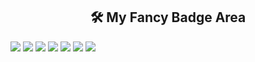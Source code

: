 <h2 align="center">🛠 My Fancy Badge Area</h2>

<p align="left">
  <a href="#"><img src="https://img.shields.io/badge/Java-ED8B00?style=for-the-badge&logo=openjdk&logoColor=white"/></a>
  <a href="#"><img src="https://img.shields.io/badge/PostgreSQL-316192?style=for-the-badge&logo=postgresql&logoColor=white"/></a>
  <a href="#"><img src="https://img.shields.io/badge/Git-F05033?style=for-the-badge&logo=git&logoColor=white"/></a>
  <a href="#"><img src="https://img.shields.io/badge/JDBC-00909E?style=for-the-badge&logo=java&logoColor=white"/></a>
  <a href="#"><img src="https://img.shields.io/badge/ChatGPT-00A67E?style=for-the-badge&logo=openai&logoColor=white"/></a>
  <a href="#"><img src="https://img.shields.io/badge/IntelliJ_IDEA-000000?style=for-the-badge&logo=intellijidea&logoColor=white"/></a>
  <a href="#"><img src="https://img.shields.io/badge/GitHub-181717?style=for-the-badge&logo=github&logoColor=white"/></a>
</p>

